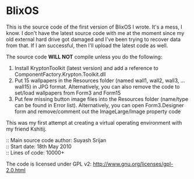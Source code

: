 BlixOS
======

This is the source code of the first version of BlixOS I wrote. It's a mess, I know. I don't have the latest source code
with me at the moment since my old external hard drive got damaged and I've been trying to recover data from that. If I 
am successful, then I'll upload the latest code as well.

The source code **WILL NOT** compile unless you do the following:

1. Install KryptonToolkit (latest version) and add a reference to ComponentFactory.Krypton.Toolkit.dll
2. Put 15 wallpapers in the Resources folder (named wall1, wall2, wall3, ... wall15) in JPG format. Alternatively, you can 
also remove the code to set/load wallpapers from Form3 and Form15
3. Put few missing button image files into the Resources folder (name/type can be found in Error list). Alternatively,
you can open Form3.Designer form and remove/comment out the ImageLarge/Image property code

This was my first attempt at creating a virtual operating environment with my friend Kshitij. 

:: Main source code author: Suyash Srijan                                                      
:: Start date: 18th May 2010                                                                       
:: Lines of code: 10000+

The code is licensed under GPL v2: http://www.gnu.org/licenses/gpl-2.0.html

